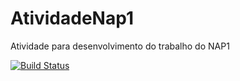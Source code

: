 # AtividadeNap1
Atividade para desenvolvimento do trabalho do NAP1

[![Build Status](https://www.travis-ci.com/lsrosario/AtividadeNap1.svg?branch=main)](https://www.travis-ci.com/lsrosario/AtividadeNap1)